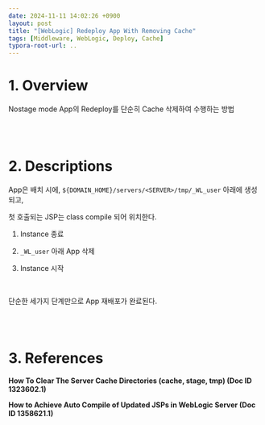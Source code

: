```yaml
---
date: 2024-11-11 14:02:26 +0900
layout: post
title: "[WebLogic] Redeploy App With Removing Cache"
tags: [Middleware, WebLogic, Deploy, Cache]
typora-root-url: ..
---
```


# 1. Overview

Nostage mode App의 Redeploy를 단순히 Cache 삭제하여 수행하는 방법


<br><br>


# 2. Descriptions

App은 배치 시에, `${DOMAIN_HOME}/servers/<SERVER>/tmp/_WL_user` 아래에 생성되고,

첫 호출되는 JSP는 class compile 되어 위치한다.

1. Instance 종료

2. `_WL_user` 아래 App 삭제

3. Instance 시작

<br>

단순한 세가지 단계만으로 App 재배포가 완료된다.


<br><br>


# 3. References

**How To Clear The Server Cache Directories (cache, stage, tmp) (Doc ID 1323602.1)**

**How to Achieve Auto Compile of Updated JSPs in WebLogic Server (Doc ID 1358621.1)**
